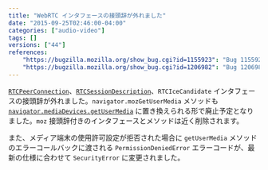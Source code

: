 ```yaml
---
title: "WebRTC インタフェースの接頭辞が外れました"
date: "2015-09-25T02:46:00-04:00"
categories: ["audio-video"]
tags: []
versions: ["44"]
references:
    "https://bugzilla.mozilla.org/show_bug.cgi?id=1155923": "Bug 1155923 - Unprefix WebRTC"
    "https://bugzilla.mozilla.org/show_bug.cgi?id=1206982": "Bug 1206982 - getUserMedia spec switched from PermissionDeniedError to SecurityError"
---
```

[`RTCPeerConnection`](https://developer.mozilla.org/ja/docs/Web/API/RTCPeerConnection)、[`RTCSessionDescription`](https://developer.mozilla.org/ja/docs/Web/API/RTCSessionDescription)、`RTCIceCandidate` インタフェースの接頭辞が外れました。`navigator.mozGetUserMedia` メソッドも [`navigator.mediaDevices.getUserMedia`](https://developer.mozilla.org/ja/docs/Web/API/MediaDevices/getUserMedia) に置き換えられる形で廃止予定となりました。`moz` 接頭辞付きのインタフェースとメソッドは近く削除されます。

また、メディア端末の使用許可設定が拒否された場合に `getUserMedia` メソッドのエラーコールバックに渡される `PermissionDeniedError` エラーコードが、最新の仕様に合わせて `SecurityError` に変更されました。
